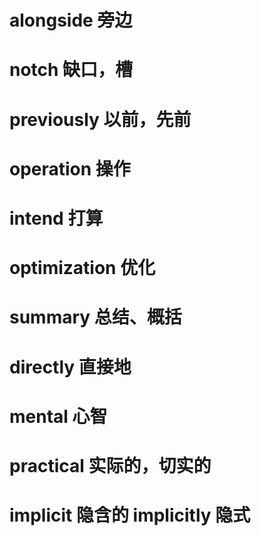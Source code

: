 # alongside 旁边
# notch 缺口，槽
# previously 以前，先前
# operation 操作
# intend 打算
# optimization 优化

# summary 总结、概括
# directly 直接地
# mental 心智
# practical 实际的，切实的
# implicit 隐含的 implicitly 隐式